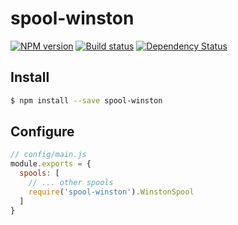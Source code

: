 # spool-winston

[![NPM version][npm-image]][npm-url]
[![Build status][ci-image]][ci-url]
[![Dependency Status][daviddm-image]][daviddm-url]


## Install

```sh
$ npm install --save spool-winston
```

## Configure

```js
// config/main.js
module.exports = {
  spools: [
    // ... other spools
    require('spool-winston').WinstonSpool
  ]
}
```

[npm-image]: https://img.shields.io/npm/v/@fabrix/spool-winston.svg?style=flat-square
[npm-url]: https://npmjs.org/package/@fabrix/spool-winston
[ci-image]: https://img.shields.io/circleci/project/github/fabrix-app/spool-winston/nmaster.svg
[ci-url]: https://circleci.com/gh/fabrix-app/spool-winston/tree/master
[daviddm-image]: http://img.shields.io/david/fabrix-app/spool-winston.svg?style=flat-square
[daviddm-url]: https://david-dm.org/fabrix-app/spool-winston
[codeclimate-image]: https://img.shields.io/codeclimate/github/fabrix-app/spool-winston.svg?style=flat-square
[codeclimate-url]: https://codeclimate.com/github/fabrix-app/spool-winston
[gitter-image]: http://img.shields.io/badge/+%20GITTER-JOIN%20CHAT%20%E2%86%92-1DCE73.svg?style=flat-square
[gitter-url]: https://gitter.im/fabrix-app/fabrix

